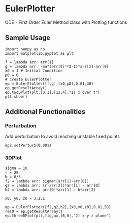# EulerPlotter
ODE - First Order Euler Method class with Plotting functions

## Sample Usage
```
import numpy as np
import matplotlib.pyplot as plt

f = lambda arr: arr[1]
g = lambda arr: -mu*(arr[0]**2-1)*arr[1]-arr[0]
x0 = 1 # Initial Condition
p0 = 0
# create EulerPlotter
ep = EulerPlotter([f,g],[x0,p0],0.01,30)
ep.getResultArray()
ep.twoDPlot(plt,[0,1],[12,4],"1) x over t")
plt.show()
```
## Additional Functionalities
### Perturbation
Add perturbation to avoid reaching unstable fixed points
```
ep2.setPerturb(0.001)
```
### 3DPlot
```
sigma = 10
r = 28
b = 8/3
f2 = lambda arr: sigma*(arr[1]-arr[0])
g2 = lambda arr: (r-arr[2])*arr[1] - arr[0]
h2 = lambda arr: arr[0]*arr[1] - b*arr[2]

x0, y0, z0 = 3,2,1

ep = EulerPlotter([f2,g2,h2],[x0,y0,z0],0.01,50)
res0 = ep.getResultArray()
ep.threeDPlot(plt,fig,ax,[6,6],"2) x-y-z plane")
```
